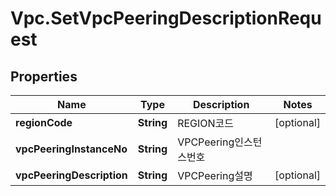 # Vpc.SetVpcPeeringDescriptionRequest

## Properties
Name | Type | Description | Notes
------------ | ------------- | ------------- | -------------
**regionCode** | **String** | REGION코드 | [optional] 
**vpcPeeringInstanceNo** | **String** | VPCPeering인스턴스번호 | 
**vpcPeeringDescription** | **String** | VPCPeering설명 | [optional] 


